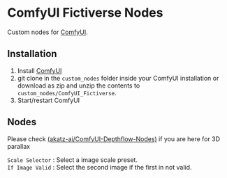 # ComfyUI Fictiverse Nodes
 Custom nodes for [ComfyUI](https://github.com/comfyanonymous/ComfyUI).

## Installation
1. Install [ComfyUI](https://github.com/comfyanonymous/ComfyUI)
2. git clone in the ```custom_nodes``` folder inside your ComfyUI installation or download as zip and unzip the contents to ```custom_nodes/ComfyUI_Fictiverse```.
3. Start/restart ComfyUI

## Nodes

Please check [(akatz-ai/ComfyUI-Depthflow-Nodes)](https://github.com/akatz-ai/ComfyUI-Depthflow-Nodes) if you are here for 3D parallax

```Scale Selector``` : Select a image scale preset.   
```If Image Valid``` : Select the second image if the first in not valid.


